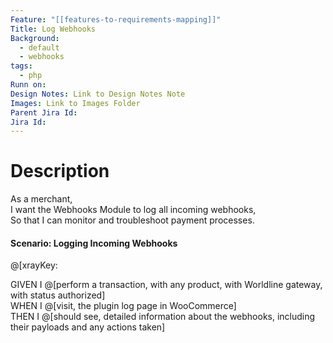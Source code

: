 ```yaml
---
Feature: "[[features-to-requirements-mapping]]"
Title: Log Webhooks
Background:
  - default
  - webhooks
tags:
  - php
Runn on: 
Design Notes: Link to Design Notes Note
Images: Link to Images Folder
Parent Jira Id: 
Jira Id: 
---
```


# Description
As a merchant,  
I want the Webhooks Module to log all incoming webhooks,  
So that I can monitor and troubleshoot payment processes.

#### Scenario: Logging Incoming Webhooks
@[xrayKey: 

GIVEN I @[perform a transaction, with any product, with Worldline gateway, with status authorized]  
WHEN I @[visit, the plugin log page in WooCommerce]  
THEN I @[should see, detailed information about the webhooks, including their payloads and any actions taken]
